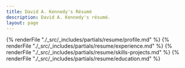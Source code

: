 ```yaml
---
title: David A. Kennedy's Résumé
description: David A. Kennedy's résumé.
layout: page
---
```


{% renderFile "./_src/_includes/partials/resume/profile.md" %}
{% renderFile "./_src/_includes/partials/resume/experience.md" %}
{% renderFile "./_src/_includes/partials/resume/skills-projects.md" %}
{% renderFile "./_src/_includes/partials/resume/education.md" %}

